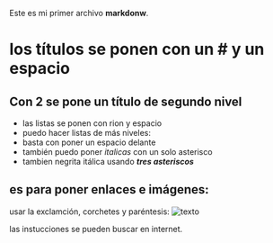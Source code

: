 Este es mi primer archivo **markdonw**.

# los títulos se ponen con un # y un espacio

## Con 2 se pone un título de segundo nivel ##

- las listas se ponen con rion y espacio
- puedo hacer listas de más niveles:
 - basta con poner un espacio delante
- también puedo poner *italicas* con un solo asterisco
- tambien negrita itálica usando ***tres asteriscos***

## es para poner enlaces e imágenes:
usar la exclamción, corchetes y paréntesis:
![texto](https://google.es) 

las instucciones se pueden buscar en internet.
